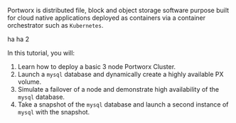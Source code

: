 Portworx is distributed file, block and object storage software purpose built for cloud native applications deployed as containers via a container orchestrator such as `Kubernetes`.

ha ha 2

In this tutorial, you will:

1. Learn how to deploy a basic 3 node Portworx Cluster.
2. Launch a `mysql` database and dynamically create a highly available PX volume.
3. Simulate a failover of a node and demonstrate high availability of the `mysql` database.
4. Take a snapshot of the `mysql` database and launch a second instance of `mysql` with the snapshot.
